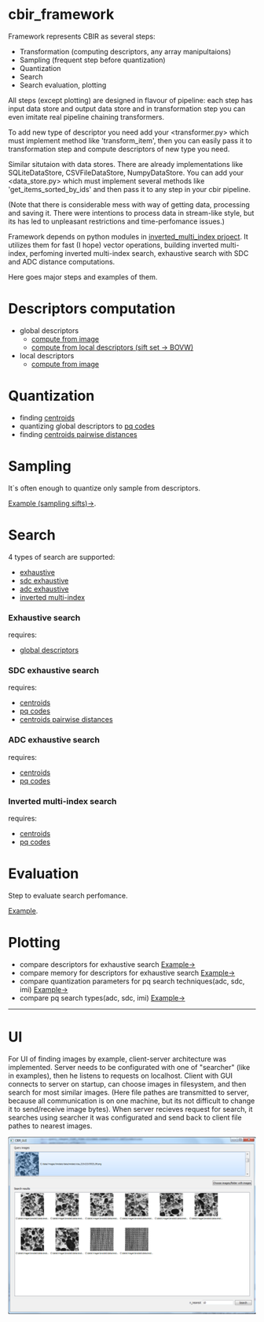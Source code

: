 # cbir_framework

Framework represents CBIR as several steps:
- Transformation (computing descriptors, any array manipultaions)
- Sampling (frequent step before quantization)
- Quantization
- Search
- Search evaluation, plotting

All steps (except plotting) are designed in flavour of pipeline:
each step has input data store and output data store and in transformation step you can even imitate real pipeline
chaining transformers.

To add new type of descriptor you need add your <transformer.py> which must implement method like 'transform_item', then you can easily pass it to
transformation step and compute descriptors of new type you need.

Similar situtaion with data stores. There are already implementations like SQLiteDataStore, CSVFileDataStore, NumpyDataStore.
You can add your <data_store.py> which must implement several methods like 'get_items_sorted_by_ids' and then pass it to
any step in your cbir pipeline.

(Note that there is considerable mess with way of getting data, processing and saving it. There were intentions to process data in
stream-like style, but its has led to unpleasant restrictions and time-perfomance issues.)

Framework depends on python modules in [inverted_multi_index prjoect](https://github.com/DIMAthe47/inverted_multi_index).
It utilizes them for fast (I hope) vector operations, building inverted multi-index, perfoming inverted multi-index search,
exhaustive search with SDC and ADC distance computations.

Here goes major steps and examples of them.

# Descriptors computation
* <a name="global_descriptors">global descriptors</a>
    * [compute from image](/examples/notebooks/descriptors_computation/compute_global_descriptors_from_image.ipynb)
    * [compute from local descriptors (sift set -> BOVW)](/examples/notebooks/descriptors_computation/compute_global_descriptors_from_local_descriptors.ipynb)
* local descriptors
    * [compute from image](/examples/notebooks/descriptors_computation/compute_local_descriptors_from_image.ipynb)

# Quantization
* finding <a name="centroids">[centroids](/examples/notebooks/quantization/finding_centroids.ipynb)</a>
* quantizing global descriptors to <a name="pq_codes">[pq codes](/examples/notebooks/quantization/quantize_global_descriptors_to_pqcodes.ipynb)</a>
* finding <a name="centroids_pairwise_distances">[centroids pairwise distances](/examples/notebooks/quantization/compute_centroids_pairwise_distances.ipynb)</a>

# Sampling
It`s often enough to quantize only sample from descriptors.

[Example (sampling sifts)->](/examples/notebooks/sampling.ipynb).

# Search
4 types of search are supported:
* [exhaustive](/examples/notebooks/searching/exhaustive_search.ipynb)
* [sdc exhaustive](/examples/notebooks/searching/sdc_exhaustive_search.ipynb)
* [adc exhaustive](/examples/notebooks/searching/adc_exhaustive_search.ipynb)
* [inverted multi-index](/examples/notebooks/searching/inverted_multi_index_search.ipynb)

### Exhaustive search
requires:
- [global descriptors](#global_descriptors)

### SDC exhaustive search
requires:
- [centroids](#centroids)
- [pq codes](#pq_codes)
- [centroids pairwise distances](#centroids_pairwise_distances)

### ADC exhaustive search
requires:
- [centroids](#centroids)
- [pq codes](#pq_codes)

### Inverted multi-index search
requires:
- [centroids](#centroids)
- [pq codes](#pq_codes)


# Evaluation
Step to evaluate search perfomance.

[Example](/examples/notebooks/evaluate_search.ipynb).

# Plotting
* compare descriptors for exhaustive search [Example->](/examples/notebooks/plotting/plot_exhaustive_search_perfomance_n_nearest.ipynb)
* compare memory for descriptors for exhaustive search [Example->](/examples/notebooks/plotting/plot_exhaustive_search_perfomance_memory.ipynb)
* compare quantization parameters for pq search techniques(adc, sdc, imi) [Example->](/examples/notebooks/plotting/plot_search_perfomance_pq_params.ipynb)
* compare pq search types(adc, sdc, imi) [Example->](/examples/notebooks/plotting/plot_search_perfomance_search_types.ipynb)

___

# UI

For UI of finding images by example, client-server architecture was implemented. Server needs to be configurated with one of "searcher" (like in examples), then he listens to requests on localhost. Client with GUI connects to server on startup, can choose images in filesystem, and then search for most similar images. (Here file pathes are transmitted to server, because all communication is on one machine, but its not difficult to change it to send/receive image bytes). When server recieves request for search, it searches using searcher it was configurated and send back to client file pathes to nearest images.

![gui screenshot](client_server/client_gui/qt_designer/screenshot.png)
